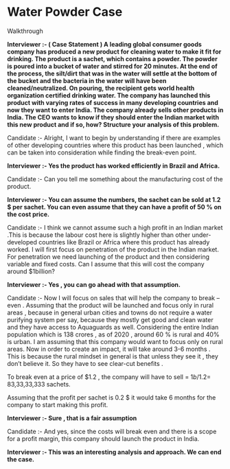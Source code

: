 # Water Powder Case

Walkthrough

<!-- _Walkthrough, Company [Bain Capability Network](/)_ -->

**Interviewer :- ( Case Statement ) A leading global consumer goods company has produced a new product for cleaning water to make it fit for drinking. The product is a sachet, which contains a powder. The powder is poured into a bucket of water and stirred for 20 minutes. At the end of the process, the silt/dirt that was in the water will settle at the bottom of the bucket and the bacteria in the water will have been cleaned/neutralized. On pouring, the recipient gets world health organization certified drinking water. The company has launched this product with varying rates of success in many developing countries and now they want to enter India. The company already sells other products in India. The CEO wants to know if they should enter the Indian market with this new product and if so, how? Structure your analysis of this problem.**

Candidate :- Alright, I want to begin by understanding if there are examples of other developing countries where this product has been launched , which can be taken into consideration while finding the break-even point.

**Interviewer :- Yes the product has worked efficiently in Brazil and Africa.**

Candidate :- Can you tell me something about the manufacturing cost of the product.

**Interviewer :- You can assume the numbers, the sachet can be sold at 1.2 $ per sachet. You can even assume that they can have a profit of 50 % on the cost price.**

Candidate :- I think we cannot assume such a high profit in an Indian market .This is because the labour cost here is slightly higher than other under-developed countries like Brazil or Africa where this product has already worked.
I will first focus on penetration of the product in the Indian market. For penetration we need launching of the product and then considering variable and fixed costs.
Can I assume that this will cost the company around $1billion?

**Interviewer :- Yes , you can go ahead with that assumption.**

Candidate :- Now I will focus on sales that will help the company to break – even .
Assuming that the product will be launched and focus only in rural areas , because in general urban cities and towns do not require a water purifying system per say, because they mostly get good and clean water and they have access to Aquaguards as well.
Considering the entire Indian population which is 138 crores , as of 2020 , around 60 % is rural and 40% is urban.
I am assuming that this company would want to focus only on rural areas.
Now in order to create an impact, it will take around 3-6 months .
This is because the rural mindset in general is that unless they see it , they don’t believe it.
So they have to see clear-cut benefits .

To break even at a price of $1.2 , the company will have to sell = $1b/$1.2= 83,33,33,333 sachets.

Assuming that the profit per sachet is 0.2 $ it would take 6 months for the company to start making this profit.

**Interviewer :- Sure , that is a fair assumption**

Candidate :- And yes, since the costs will break even and there is a scope for a profit margin, this company should launch the product in India.

**Interviewer :- This was an interesting analysis and approach. We can end the case.**
